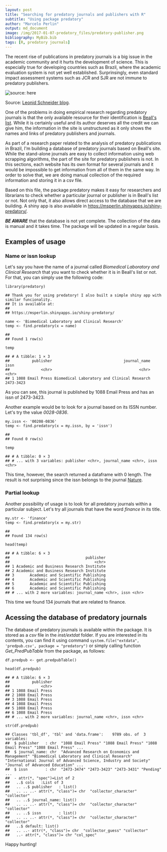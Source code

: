 ```yaml
---
layout: post
title: "Searching for predatory journals and publishers with R"
subtitle: "Using package predatory"
author: "Marcelo Perlin"
output: md_document
image: /img/2017-01-07-predatory_files/predatory-publisher.png
bibliography: MyBib.bib
tags: [R, predatory journals]
---
```


The recent rise of publications in predatory journals is a big issue in 
the academic community and it hurts the development of science. This is
especially true for developing countries such as Brazil, where the
academic evaluation system is not yet well established. Surprinsingly,
even standard impact assessment systems such as JCR and SJR are not
immune to predatory publishers.

![source: [here](https://forbetterscience.wordpress.com/2015/10/28/is-frontiers-a-potential-predatory-publisher/)
](/img/2017-01-07-predatory_files/predatory-publisher.png)

Source: [Leonid Schneider blog](https://forbetterscience.wordpress.com/2015/10/28/is-frontiers-a-potential-predatory-publisher/).

One of the problems in doing empirical research regarding predatory
journals is that the only available resource for their identification is
[Beall's list](https://scholarlyoa.com/). While it is certainly useful
and its author deserves all the credit we can give him, the information
in the site is unstructured as it only shows the names and links of
predatory publishers and journals.

As part of a research paper related to the analysis of predatory
publications in Brazil, I'm building a database of predatory journals
based on Beall's site. While the stand-alone journals are easy to
collect information using web scrapping algorithms, the part of the site
for predatory publishers is not. In this sections, each website has its
own format for several journals and it would be impossible to get
information from all of them in the same way. In order to solve that, we
are doing manual collection of the required information and storing it
in a csv file.

Based on this file, the package predatory makes it easy for researchers
and librarians to check whether a particular journal or publisher is in
Beall's list or not. Not only that, it also allows direct access to the
database that we are building. A shiny app is also available in
<https://msperlin.shinyapps.io/shiny-predatory/>.

***BE AWARE*** that the database is not yet complete. The collection of
the data is manual and it takes time. The package will be updated in a
regular basis.

Examples of usage
-----------------

### Name or issn lookup

Let's say you have the name of a journal called *Biomedical Laboratory
and Clinical Research* that you want to check whether it is in Beall's
list or not. For that, you can simply use the following code:

    library(predatory)

    ## Thank you for using predatory! I also built a simple shiny app with similar funcionality.
    ## It is available at:
    ## 
    ## https://msperlin.shinyapps.io/shiny-predatory/

    name <- 'Biomedical Laboratory and Clinical Research'
    temp <- find.predatory(x = name)

    ## 
    ## Found 1 row(s)

    temp

    ## # A tibble: 1 × 3
    ##          publisher                                journal_name      issn
    ##              <chr>                                       <chr>     <chr>
    ## 1 1088 Email Press Biomedical Laboratory and Clinical Research 2473-3423

As you can see, this journal is published by 1088 Email Press and has an
issn of 2473-3423.

Another example would be to look for a journal based on its ISSN number.
Let's try the value *0028-0836*.

    my.issn <- '00208-0836'
    temp <- find.predatory(x = my.issn, by = 'issn')

    ## 
    ## Found 0 row(s)

    temp

    ## # A tibble: 0 × 3
    ## # ... with 3 variables: publisher <chr>, journal_name <chr>, issn <chr>

This time, however, the search returned a dataframe with 0 length. The
result is not surprising since the issn belongs to the journal
[Nature](http://www.nature.com/nature/index.html).

### Partial lookup

Another possibility of usage is to look for all predatory journals
within a particular subject. Let's try all journals that have the word
*finance* in its title.

    my.str <- 'finance'
    temp <- find.predatory(x = my.str)

    ## 
    ## Found 134 row(s)

    head(temp)

    ## # A tibble: 6 × 3
    ##                                  publisher
    ##                                      <chr>
    ## 1 Academic and Business Research Institute
    ## 2 Academic and Business Research Institute
    ## 3       Academic and Scientific Publishing
    ## 4       Academic and Scientific Publishing
    ## 5       Academic and Scientific Publishing
    ## 6       Academic and Scientific Publishing
    ## # ... with 2 more variables: journal_name <chr>, issn <chr>

This time we found 134 journals that are related to finance.

Acessing the database of predatory journals
-------------------------------------------

The database of predatory journals is available within the package. It
is stored as a *csv* file in the *inst/extdat* folder. If you are
interested in its contents, you can find it using command
`system.file("extdata", 'predpub.csv', package = "predatory")` or simply
calling function *Get\_PredPubTable* from the package, as follows:

    df.predpub <- get.predpubTable()

    head(df.predpub)

    ## # A tibble: 6 × 3
    ##          publisher
    ##              <chr>
    ## 1 1088 Email Press
    ## 2 1088 Email Press
    ## 3 1088 Email Press
    ## 4 1088 Email Press
    ## 5 1088 Email Press
    ## 6 1088 Email Press
    ## # ... with 2 more variables: journal_name <chr>, issn <chr>

    str(df.predpub)

    ## Classes 'tbl_df', 'tbl' and 'data.frame':    9789 obs. of  3 variables:
    ##  $ publisher   : chr  "1088 Email Press" "1088 Email Press" "1088 Email Press" "1088 Email Press" ...
    ##  $ journal_name: chr  "Advanced Research on Economics and Management" "Biomedical Laboratory and Clinical Research" "International Journal of Advanced Science, Industry and Society" "Journal of Advanced Education" ...
    ##  $ issn        : chr  "2473-3474" "2473-3423" "2473-3431" "Pending" ...
    ##  - attr(*, "spec")=List of 2
    ##   ..$ cols   :List of 3
    ##   .. ..$ publisher   : list()
    ##   .. .. ..- attr(*, "class")= chr  "collector_character" "collector"
    ##   .. ..$ journal_name: list()
    ##   .. .. ..- attr(*, "class")= chr  "collector_character" "collector"
    ##   .. ..$ issn        : list()
    ##   .. .. ..- attr(*, "class")= chr  "collector_character" "collector"
    ##   ..$ default: list()
    ##   .. ..- attr(*, "class")= chr  "collector_guess" "collector"
    ##   ..- attr(*, "class")= chr "col_spec"

Happy hunting!
